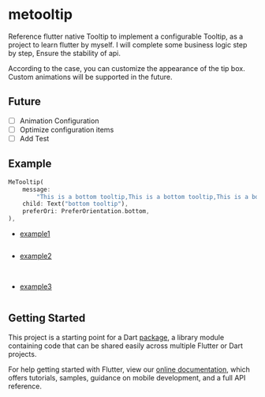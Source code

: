 # metooltip

Reference flutter native Tooltip to implement a configurable Tooltip, as a project to learn flutter by myself. I will complete some business logic step by step, Ensure the stability of api.

According to the case, you can customize the appearance of the tip box. Custom animations will be supported in the future.

## Future

-   [ ] Animation Configuration
-   [ ] Optimize configuration items
-   [ ] Add Test

## Example

```dart
MeTooltip(
    message:
        "This is a bottom tooltip,This is a bottom tooltip,This is a bottom tooltip,This is a bottom tooltip",
    child: Text("bottom tooltip"),
    preferOri: PreferOrientation.bottom,
),
```

-   [example1](./example/example-1/)

    ![<image width="300" height="300" src="https://github.com/secret344/flutter-tooltip/blob/dev/screenshots/example-1-1.png"/>](https://github.com/secret344/flutter-tooltip/blob/dev/screenshots/example-1-1.png)

-   [example2](./example/example-2/)

    ![<image width="300" height="300" src="https://github.com/secret344/flutter-tooltip/blob/dev/screenshots/example-2.png"/>](https://github.com/secret344/flutter-tooltip/blob/dev/screenshots/example-2.png)
    ![<image width="300" height="300" src="https://github.com/secret344/flutter-tooltip/blob/dev/screenshots/example-2.gif"/>](https://github.com/secret344/flutter-tooltip/blob/dev/screenshots/example-2.gif)

-   [example3](./example/example-3/)

    ![<image width="300" height="300" src="https://github.com/secret344/flutter-tooltip/blob/dev/screenshots/example-3.gif"/>](https://github.com/secret344/flutter-tooltip/blob/dev/screenshots/example-3.gif)

## Getting Started

This project is a starting point for a Dart
[package](https://flutter.dev/developing-packages/),
a library module containing code that can be shared easily across
multiple Flutter or Dart projects.

For help getting started with Flutter, view our
[online documentation](https://flutter.dev/docs), which offers tutorials,
samples, guidance on mobile development, and a full API reference.
